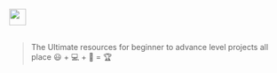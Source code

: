 <a href="https://github.com/Kushal997-das/Project-Guidance/"><img align='center' height="30" src="https://img.shields.io/badge/Project Guidance-👨🏼‍💻 👀 -orange.svg?&style=for-the-badge&logo=TheSparksFoundation&logoColor=blue" /></a> <br> <br>

 > The Ultimate resources for beginner to advance level projects all place 😃 + 💻 + 🧠 = 🏆




